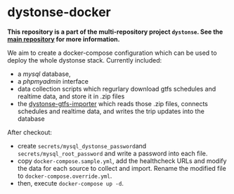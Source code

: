 # dystonse-docker

**This repository is a part of the multi-repository project `dystonse`. See the [main repository](https://github.com/lenaschimmel/dystonse) for more information.**

We aim to create a docker-compose configuration which can be used to deploy the whole dystonse stack. Currently included:
* a _mysql_ database, 
* a _phpmyadmin_ interface
* data collection scripts which regurlary download gtfs schedules and realtime data, and store it in .zip files
* the [dystonse-gtfs-importer](https://github.com/dystonse/dystonse-gtfs-importer) which reads those .zip files, connects schedules and realtime data, and writes the trip updates into the database

After checkout:
* create `secrets/mysql_dystonse_password`and `secrets/mysql_root_password` and write a password into each file. 
* copy `docker-compose.sample.yml`, add the healthcheck URLs and modify the data for each source to collect and import. Rename the modified file to `docker-compose.override.yml`.
* then, execute `docker-compose up -d`.
